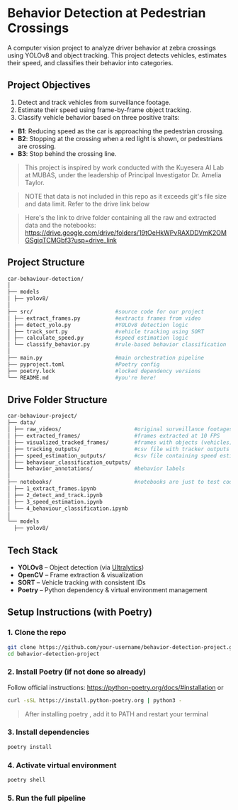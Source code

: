 # Behavior Detection at Pedestrian Crossings

A computer vision project to analyze driver behavior at zebra crossings using YOLOv8 and object tracking. This project detects vehicles, estimates their speed, and classifies their behavior into categories.

## Project Objectives

1. Detect and track vehicles from surveillance footage.
2. Estimate their speed using frame-by-frame object tracking.
3. Classify vehicle behavior based on three positive traits:
  - **B1**: Reducing speed as the car is approaching the pedestrian crossing.
  - **B2**: Stopping at the crossing when a red light is shown, or pedestrians are crossing.
  - **B3**: Stop behind the crossing line.

> This project is inspired by work conducted with the Kuyesera AI Lab at MUBAS, under the leadership of Principal Investigator Dr. Amelia Taylor.

> NOTE that data is not included in this repo as it exceeds git's file size and data limit. Refer to the drive link below

> Here's the link to drive folder containing all the raw and extracted data and the notebooks: https://drive.google.com/drive/folders/19tOeHkWPvRAXDDVmK2OMGSgiqTCMGbf3?usp=drive_link



## Project Structure
```bash
car-behaviour-detection/
│
├── models
│ ├── yolov8/
│
├── src/                          #source code for our project
│ ├── extract_frames.py           #extracts frames from video
│ ├── detect_yolo.py              #YOLOv8 detection logic
│ ├── track_sort.py               #vehicle tracking using SORT
│ ├── calculate_speed.py          #speed estimation logic
│ └── classify_behavior.py        #rule-based behavior classification
│
├── main.py                       #main orchestration pipeline
├── pyproject.toml                #Poetry config
├── poetry.lock                   #locked dependency versions
└── README.md                     #you're here!
```

## Drive Folder Structure
```bash
car-behaviour-project/
├── data/                         
│ ├── raw_videos/                       #original surveillance footages
│ ├── extracted_frames/                 #frames extracted at 10 FPS
│ ├── visualized_tracked_frames/        #frames with objects (vehicles) detected and tracked with their ID (visuualized as bounding boxes)
│ ├── tracking_outputs/                 #csv file with tracker outputs (with IDs)
│ ├── speed_estimation_outputs/         #csv file containing speed estimations for different vehicles (tracked by ID)
│ ├── behaviour_classification_outputs/
│ └── behavior_annotations/             #behavior labels
│
├── notebooks/                          #notebooks are just to test code in sections (on colab) before adding it  to src
│ ├── 1_extract_frames.ipynb           
│ ├── 2_detect_and_track.ipynb           
│ ├── 3_speed_estimation.ipynb
│ └── 4_behaviour_classification.ipynb
│
└── models
  ├── yolov8/
```


## Tech Stack

- **YOLOv8** – Object detection (via [Ultralytics](https://github.com/ultralytics/ultralytics))
- **OpenCV** – Frame extraction & visualization
- **SORT** – Vehicle tracking with consistent IDs
- **Poetry** – Python dependency & virtual environment management
  
## Setup Instructions (with Poetry)

### 1. Clone the repo

```bash
git clone https://github.com/your-username/behavior-detection-project.git
cd behavior-detection-project
```

### 2. Install Poetry (if not done so already)
Follow official instructions: https://python-poetry.org/docs/#installation
or
```bash
curl -sSL https://install.python-poetry.org | python3 -
```
> After installing poetry , add it to PATH and restart your terminal

### 3. Install dependencies
```bash
poetry install
```
### 4. Activate virtual environment
```bash
poetry shell
```
### 5. Run the full pipeline
